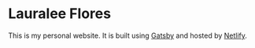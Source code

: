 # Lauralee Flores

This is my personal website. It is built using [Gatsby](https://www.gatsbyjs.org) and hosted by [Netlify](https://www.netlify.com/).
